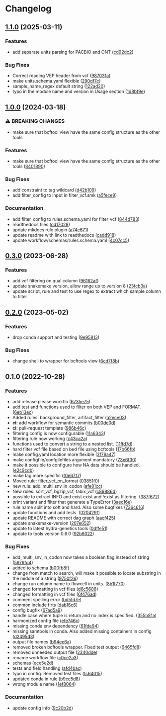 # Changelog

## [1.1.0](https://www.github.com/hydra-genetics/filtering/compare/v1.0.0...v1.1.0) (2025-03-11)


### Features

* add separate units parsing for PACBIO and ONT ([cd92dc2](https://www.github.com/hydra-genetics/filtering/commit/cd92dc2e6d59959e4dc00de625f9a992f2d0d4cd))


### Bug Fixes

* Correct reading VEP header from vcf ([987031a](https://www.github.com/hydra-genetics/filtering/commit/987031a87a6ef7c8e13a1d778ef5bbdb800f756a))
* make units.schema.yaml flexible ([290df7c](https://www.github.com/hydra-genetics/filtering/commit/290df7ca8d35920e18053b033c2b64474830de23))
* sample_name_regex default string ([122ad20](https://www.github.com/hydra-genetics/filtering/commit/122ad20d54f765f950dae6fe873f017247ebafab))
* typo in the module name and version in Usage section ([1d8bf9e](https://www.github.com/hydra-genetics/filtering/commit/1d8bf9e6ff60080d57bf4898b0c811fa357f7f5a))

## [1.0.0](https://www.github.com/hydra-genetics/filtering/compare/v0.3.0...v1.0.0) (2024-03-18)


### ⚠ BREAKING CHANGES

* make sure that bcftool view have the same config structure as the other tools

### Features

* make sure that bcftool view have the same config structure as the other tools ([8401890](https://www.github.com/hydra-genetics/filtering/commit/8401890936aeb0cd919b300a278365e5940bc897))


### Bug Fixes

* add constraint to tag wildcard ([d42b109](https://www.github.com/hydra-genetics/filtering/commit/d42b1096a92f36c53c5aceb557c75ec5c6a18225))
* add filter_config to input in filter_vcf.smk ([a5fece9](https://www.github.com/hydra-genetics/filtering/commit/a5fece950bb197e525149cfde4f315f8857c57c6))


### Documentation

* add filter_config to rules.schema.yaml for filter_vcf ([844d783](https://www.github.com/hydra-genetics/filtering/commit/844d783b169754b6ba1df657b544d9f482a208c3))
* readthedocs files ([cd17028](https://www.github.com/hydra-genetics/filtering/commit/cd170280e8bd96b64baa3649dbfc16ff2ac5ae4f))
* update mkdocs rule plugin ([a74e671](https://www.github.com/hydra-genetics/filtering/commit/a74e67157aabefb169d53c810de5b9e1fb570bfc))
* update readme with link to readthedocs ([cadd918](https://www.github.com/hydra-genetics/filtering/commit/cadd918af2b60d35ef5d20584cabc842cb0a6779))
* update workflow/schemas/rules.schema.yaml ([4c07cc5](https://www.github.com/hydra-genetics/filtering/commit/4c07cc536c018b6d5d74c6ae8b1a40a03c71f83a))

## [0.3.0](https://www.github.com/hydra-genetics/filtering/compare/v0.2.0...v0.3.0) (2023-06-28)


### Features

* add vcf filtering on qual column ([96162af](https://www.github.com/hydra-genetics/filtering/commit/96162af848ac167f6942a50a9ef5d3c051f7856d))
* update snakemake version, allow range up to version 8 ([23fcb3a](https://www.github.com/hydra-genetics/filtering/commit/23fcb3a017904dcd508ff18239872dae2779c8be))
* update script, rule and test to use regex to extract which sample column to filter
## [0.2.0](https://www.github.com/hydra-genetics/filtering/compare/v0.1.0...v0.2.0) (2023-05-02)


### Features

* drop conda support and testing ([9e95813](https://www.github.com/hydra-genetics/filtering/commit/9e9581376103d72ca2424b2ffecb854e21aecf33))


### Bug Fixes

* change shell to wrapper for bcftools view ([6cd7f8b](https://www.github.com/hydra-genetics/filtering/commit/6cd7f8beb7dfc1ebf04dd94ffad7ba4b670be590))

## 0.1.0 (2022-10-28)


### Features

* add release please workflo ([6735e75](https://www.github.com/hydra-genetics/filtering/commit/6735e75406362e5bc62f5db5eede67556f8c1da7))
* add test and functions used to filter on both VEP and FORMAT. ([6eb13ec](https://www.github.com/hydra-genetics/filtering/commit/6eb13ec1e2a48f007156e786d982df649990ab52))
* Added rules: background_filter, artifact_filter ([a2ece03](https://www.github.com/hydra-genetics/filtering/commit/a2ece033b9b1c805962e4018f41aa0135da9716d))
* **ci:** add workflow for semantic commits ([b00de0d](https://www.github.com/hydra-genetics/filtering/commit/b00de0def422f62c84bfcc1f316cc4a5685d30c4))
* **ci:** pull-request template ([986b46c](https://www.github.com/hydra-genetics/filtering/commit/986b46cbd8760b7599ae2f3482941d3e575d05ff))
* filtering config is now configurable ([11a6343](https://www.github.com/hydra-genetics/filtering/commit/11a6343489c8d04e4a366963bc4bed87f6bdbb56))
* filtering rule now working ([c43ca2a](https://www.github.com/hydra-genetics/filtering/commit/c43ca2a62aa404912c7621f3d4cf44b5a1d475e8))
* functions used to convert a string to a nested list. ([11ffd7d](https://www.github.com/hydra-genetics/filtering/commit/11ffd7d0ca6c754404fc0d2b15231aed33a8d978))
* hard filter vcf file based on bed file using bcftools ([17b66fb](https://www.github.com/hydra-genetics/filtering/commit/17b66fb09cc327b4ca8b33df49607c645cb0e5a3))
* make config.yaml location more flexible ([3f79a47](https://www.github.com/hydra-genetics/filtering/commit/3f79a475d70809d7147015967fdf67d1485b479a))
* make configfile/confgilefiles argument mandatory ([73e6f30](https://www.github.com/hydra-genetics/filtering/commit/73e6f3022d71fa9056d6420cb0e6a19ee46a2452))
* make it possible to configure how NA data should be handled. ([e2c9cdb](https://www.github.com/hydra-genetics/filtering/commit/e2c9cdb8c47063ce32d9345c9a368c957cde4891))
* make tag more specific ([f0e6717](https://www.github.com/hydra-genetics/filtering/commit/f0e6717d1a472d937ddcb2ddeb26628535c61e9a))
* Moved rule: filter_vcf_on_format ([03851f0](https://www.github.com/hydra-genetics/filtering/commit/03851f0c0f1280e48a946c1153a15bbcf6db8b64))
* new rule: add_multi_snv_in_codon ([afe81cc](https://www.github.com/hydra-genetics/filtering/commit/afe81cc6d316df3eb2b086b6fe1ef2cae762f314))
* New rules: sort_vcf, bgzip_vcf, tabix_vcf ([c89886d](https://www.github.com/hydra-genetics/filtering/commit/c89886dd2e453110da0724a21821cbf7378c97ce))
* possible to extract INFO and exist exist and !exist as filtering. ([387f672](https://www.github.com/hydra-genetics/filtering/commit/387f672ce378c4789b7a27ea6d3b52729095bacc))
* print variant and filter that generate a TypeError ([3aec16e](https://www.github.com/hydra-genetics/filtering/commit/3aec16ee5277ff3a42a46f27264155de00beee3e))
* rule name split into soft and hard. Also some bugfixes ([736c616](https://www.github.com/hydra-genetics/filtering/commit/736c616909bcb5c1eefb2e2d28f80471efdd63e4))
* update functions and add tests. ([020429f](https://www.github.com/hydra-genetics/filtering/commit/020429fbd9527343216bb29bb11768ff1bbc5aa6))
* update README with correct dag graph ([aacf425](https://www.github.com/hydra-genetics/filtering/commit/aacf4257534e807105f9822849a1e4c7d073b6ec))
* update snakemake-version ([207e652](https://www.github.com/hydra-genetics/filtering/commit/207e65214b6845f5a58346489bd941ead0281cf9))
* update to latest hydra-genetics tools ([0dffe51](https://www.github.com/hydra-genetics/filtering/commit/0dffe51ace6afae857941d2674c3c4024680c58c))
* update to tools version 0.6.0 ([92b6022](https://www.github.com/hydra-genetics/filtering/commit/92b6022ad1ece221be0280bd2cb2f5196ffe71aa))


### Bug Fixes

* add_multi_snv_in_codon now takes a boolean flag instead of string ([5979fd4](https://www.github.com/hydra-genetics/filtering/commit/5979fd4031d8201e330a5e568ec394315478d3b7))
* added to schema ([b00fb8f](https://www.github.com/hydra-genetics/filtering/commit/b00fb8fd78dc1885e56bb9f6e0872ba228216100))
* change from match to search, will make it possible to locate substring in the middle of a string ([9750f26](https://www.github.com/hydra-genetics/filtering/commit/9750f267679d944b0fdae6759d4ee1108ed3649d))
* change run column name to flowcell in units. ([8b1f770](https://www.github.com/hydra-genetics/filtering/commit/8b1f7704502946267272e902c58e93401203ea36))
* changed formatting in vcf files ([d6c5688](https://www.github.com/hydra-genetics/filtering/commit/d6c56883bc155d096231690c065342c12fd969af))
* changed formatting in vcf files ([6f476ad](https://www.github.com/hydra-genetics/filtering/commit/6f476adbcc9d921cc92572a126785b8092cc2fde))
* comment spelling error ([bd5fd7e](https://www.github.com/hydra-genetics/filtering/commit/bd5fd7e81bff65748dcfb9d436d7d2631b47318f))
* common include firts ([dab16c6](https://www.github.com/hydra-genetics/filtering/commit/dab16c662af844b38482cf8c8449e6c6f91ef6be))
* config bugfix ([67ad5a9](https://www.github.com/hydra-genetics/filtering/commit/67ad5a9229f0dbb053de7681f3ffd68e303c69ad))
* handle case where tuple is return and no index is specified. ([355b81a](https://www.github.com/hydra-genetics/filtering/commit/355b81a302bfafb1c238e6e0820e6c1159ebc389))
* harmonized config file ([efe746c](https://www.github.com/hydra-genetics/filtering/commit/efe746c155c08413a1a7b80ca3a0c5c93a4cf694))
* missing conda env dependency ([61fde94](https://www.github.com/hydra-genetics/filtering/commit/61fde941e5b64dfb5a2e02f79fc4e699e957087f))
* missing samtools in conda. Also added missing containers in config ([d2495d3](https://www.github.com/hydra-genetics/filtering/commit/d2495d32cf30e15196d0efe839682fd298786032))
* output file names ([b94ee6a](https://www.github.com/hydra-genetics/filtering/commit/b94ee6a9be0c7ac3dd9e87f9eb4b429698797a59))
* removed broken bcftools wrapper. Fixed test output ([6465fd8](https://www.github.com/hydra-genetics/filtering/commit/6465fd8da3d6ea0f1c6e383f72726c2446462764))
* removed unneeded output file ([2340dde](https://www.github.com/hydra-genetics/filtering/commit/2340dde55991334ee313ec8ceaf300e471c75997))
* rename workflow file ([c0ce2a3](https://www.github.com/hydra-genetics/filtering/commit/c0ce2a3372b8a72e53eb1c487d681cbfb635c3bd))
* schemas ([ece5e2d](https://www.github.com/hydra-genetics/filtering/commit/ece5e2daeb6c5ba2d5a82ba1561da48f49f12ad6))
* tests and field handling ([afd4bac](https://www.github.com/hydra-genetics/filtering/commit/afd4bacabe5c2ba06edb8a79e39c1ba78b46971c))
* typo in config. Removed test files ([fc64015](https://www.github.com/hydra-genetics/filtering/commit/fc64015f089ccf292ca3e160d415872cf36f83cb))
* updated conda in rule ([b9cc5d8](https://www.github.com/hydra-genetics/filtering/commit/b9cc5d880eba2b3296c4c9cd6ca86f8740f6530a))
* wrong module name ([1ef8064](https://www.github.com/hydra-genetics/filtering/commit/1ef80643a445da20f50a0b2f7d0a782eef9796a3))


### Documentation

* update config info ([9c20b2d](https://www.github.com/hydra-genetics/filtering/commit/9c20b2d142a7fb277e5c46976e2c0433876a2599))
